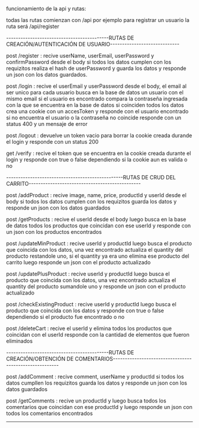 funcionamiento de la api y rutas:

todas las rutas comienzan con /api por ejemplo para registrar un usuario la ruta será /api/register

-------------------------------------------RUTAS DE CREACIÓN/AUTENTICACIÓN DE USUARIO-----------------------------

post /register : recive userName, userEmail, userPassword y confirmPassword desde el body si todos los datos cumplen con los requizitos
realiza el hash de userPassword y guarda los datos y responde un json con los datos guardados.

post /login : recive el userEmail y userPassword desde el body, el email al ser unico para cada usuario busca en la base de datos
un usuario con el mismo email si el usuario es encontrado compara la contraseña ingresada con la que se encuentra en
la base de datos si coinciden todos los datos crea una cookie con un accesToken y responde con el usuario encontrado
si no encuentra el usuario o la contraseña no coincide responde con un status 400 y un mensaje de error

post /logout : devuelve un token vacio para borrar la cookie creada durande el login y responde con un status 200

get /verify : recive el token que se encuentra en la cookie creada durante el login y responde con true o false dependiendo
si la cookie aun es valida o no

-------------------------------------------------RUTAS DE CRUD DEL CARRITO-----------------------------------------------

post /addProduct : recive image, name, price, productId y userId desde el body si todos los datos cumplen con los requizitos
guarda los datos y responde un json con los datos guardados

post /getProducts : recive el userId desde el body luego busca en la base de datos todos los productos que coincidan con ese userId
y responde con un json con los productos encontrados

post /updateMinProduct : recive userId y productId luego busca el producto que coincida con los datos, una vez encontrado actualiza
el quantity del producto restandole uno, si el quantity ya era uno elimina ese producto del carrito
luego responde un json con el producto actualizado

post /updatePlusProduct : recive userId y productId luego busca el producto que coincida con los datos, una vez encontrado actualiza
el quantity del producto sumandole uno y responde un json con el producto actualizado

post /checkExistingProduct : recive userId y productId luego busca el producto que coincida con los datos y responde con true o false
dependiendo si el producto fue encontrado o no

post /deleteCart : recive el userId y elimina todos los productos que coincidan con el userId responde con la cantidad de elementos que
fueron eliminados

-------------------------------------------RUTAS DE CREACIÓN/OBTENCIÓN DE COMENTARIOS-------------------------------------------------------

post /addComment : recive comment, userName y productId si todos los datos cumpllen los requizitos guarda los datos y responde un
json con los datos guardados

post /getComments : recive un productId y luego busca todos los comentarios que coincidan con ese productId y luego
responde un json con todos los comentarios encontrados

---
